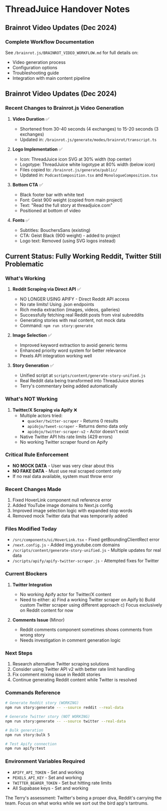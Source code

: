 # ThreadJuice Handover Notes

## Brainrot Video Updates (Dec 2024)

### Complete Workflow Documentation
See `/brainrot.js/BRAINROT_VIDEO_WORKFLOW.md` for full details on:
- Video generation process
- Configuration options
- Troubleshooting guide
- Integration with main content pipeline

## Brainrot Video Updates (Dec 2024)

### Recent Changes to Brainrot.js Video Generation

1. **Video Duration** ✅
   - Shortened from 30-40 seconds (4 exchanges) to 15-20 seconds (3 exchanges)
   - Updated in: `/brainrot.js/generate/modes/brainrot/transcript.ts`

2. **Logo Implementation** ✅
   - Icon: ThreadJuice icon SVG at 30% width (top center)
   - Logotype: ThreadJuice white logotype at 80% width (below icon)
   - Files copied to: `/brainrot.js/generate/public/`
   - Updated in: `PodcastComposition.tsx` and `MonologueComposition.tsx`

3. **Bottom CTA** ✅
   - Black footer bar with white text
   - Font: Geist 900 weight (copied from main project)
   - Text: "Read the full story at threadjuice.com"
   - Positioned at bottom of video

4. **Fonts** ✅
   - Subtitles: BouchersSans (existing)
   - CTA: Geist Black (900 weight) - added to project
   - Logo text: Removed (using SVG logos instead)

## Current Status: Fully Working Reddit, Twitter Still Problematic

### What's Working

1. **Reddit Scraping via Direct API** ✅

   - NO LONGER USING APIFY - Direct Reddit API access
   - No rate limits! Using .json endpoints
   - Rich media extraction (images, videos, galleries)
   - Successfully fetching real Reddit posts from viral subreddits
   - Generating stories with real content, not mock data
   - Command: `npm run story:generate`

2. **Image Selection** ✅

   - Improved keyword extraction to avoid generic terms
   - Enhanced priority word system for better relevance
   - Pexels API integration working well

3. **Story Generation** ✅
   - Unified script at `scripts/content/generate-story-unified.js`
   - Real Reddit data being transformed into ThreadJuice stories
   - Terry's commentary being added automatically

### What's NOT Working

1. **Twitter/X Scraping via Apify** ❌
   - Multiple actors tried:
     - `quacker/twitter-scraper` - Returns 0 results
     - `apidojo/tweet-scraper` - Returns demo data only
     - `apidojo/twitter-scraper-v2` - Actor doesn't exist
   - Native Twitter API hits rate limits (429 errors)
   - No working Twitter scraper found on Apify

### Critical Rule Enforcement

- **NO MOCK DATA** - User was very clear about this
- **NO FAKE DATA** - Must use real scraped content only
- If no real data available, system must throw error

### Recent Changes Made

1. Fixed HoverLink component null reference error
2. Added YouTube image domains to Next.js config
3. Improved image selection logic with expanded stop words
4. Removed mock Twitter data that was temporarily added

### Files Modified Today

- `/src/components/ui/HoverLink.tsx` - Fixed getBoundingClientRect error
- `/next.config.js` - Added img.youtube.com domains
- `/scripts/content/generate-story-unified.js` - Multiple updates for real data
- `/scripts/apify/apify-twitter-scraper.js` - Attempted fixes for Twitter

### Current Blockers

1. **Twitter Integration**

   - No working Apify actor for Twitter/X content
   - Need to either:
     a) Find a working Twitter scraper on Apify
     b) Build custom Twitter scraper using different approach
     c) Focus exclusively on Reddit content for now

2. **Comments Issue** (Minor)
   - Reddit comments component sometimes shows comments from wrong story
   - Needs investigation in comment generation logic

### Next Steps

1. Research alternative Twitter scraping solutions
2. Consider using Twitter API v2 with better rate limit handling
3. Fix comment mixing issue in Reddit stories
4. Continue generating Reddit content while Twitter is resolved

### Commands Reference

```bash
# Generate Reddit story (WORKING)
npm run story:generate -- --source reddit --real-data

# Generate Twitter story (NOT WORKING)
npm run story:generate -- --source twitter --real-data

# Bulk generation
npm run story:bulk 5

# Test Apify connection
npm run apify:test
```

### Environment Variables Required

- `APIFY_API_TOKEN` - Set and working
- `PEXELS_API_KEY` - Set and working
- `TWITTER_BEARER_TOKEN` - Set but hitting rate limits
- All Supabase keys - Set and working

The Terry's assessment: Twitter's being a proper diva, Reddit's carrying the team. Focus on what works while we sort out the bird app's tantrums.
